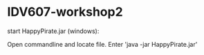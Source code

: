 # IDV607-workshop2

start HappyPirate.jar (windows):

Open commandline and locate file.
Enter 'java -jar HappyPirate.jar'
